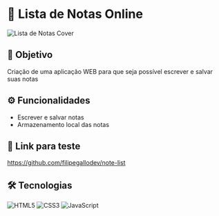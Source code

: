# 📒 Lista de Notas Online

![Lista de Notas Cover](https://i.imgur.com/RdcSDO5.png)

## 🎯 Objetivo
Criação de uma aplicação WEB para que seja possível escrever e salvar suas notas

## ⚙️ Funcionalidades
- Escrever e salvar notas
- Armazenamento local das notas

## 🔗 Link para teste
https://github.com/filipegallodev/note-list

## 🛠 Tecnologias
![HTML5](https://img.shields.io/badge/HTML5-E34F26?style=for-the-badge&logo=html5&logoColor=white)
![CSS3](https://img.shields.io/badge/CSS3-1572B6?style=for-the-badge&logo=css3&logoColor=white)
![JavaScript](https://img.shields.io/badge/JavaScript-F7DF1E?style=for-the-badge&logo=javascript&logoColor=black)
